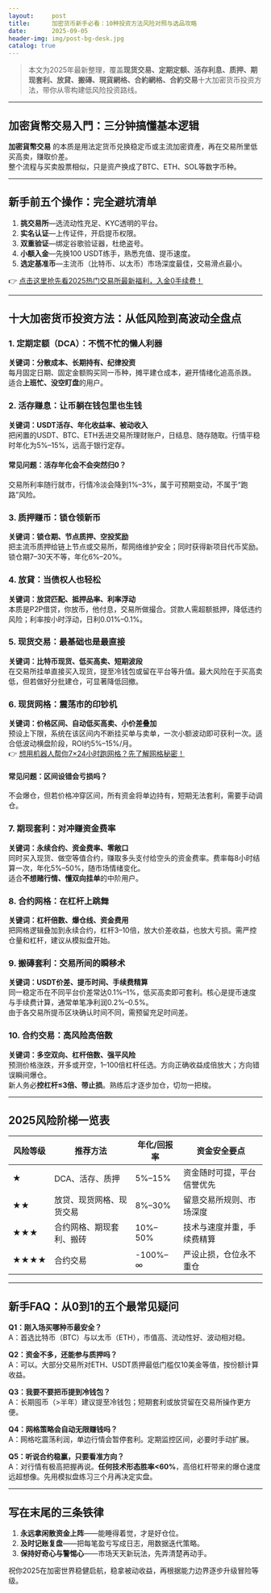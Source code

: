 ```yaml
---
layout:     post
title:      加密货币新手必看：10种投资方法风险对照与选品攻略
date:       2025-09-05
header-img: img/post-bg-desk.jpg
catalog: true
---
```


> 本文为2025年最新整理，覆盖**现货交易、定期定额、活存利息、质押、期现套利、放貸、搬磚、現貨網格、合約網格、合約交易**十大加密货币投资方法，带你从零构建低风险投资路线。

---

## 加密貨幣交易入門：三分钟搞懂基本逻辑

**加密貨幣交易** 的本质是用法定货币兑换稳定币或主流加密資產，再在交易所里低买高卖，赚取价差。  
整个流程与买卖股票相似，只是资产换成了BTC、ETH、SOL等数字币种。

---

## 新手前五个操作：完全避坑清单

1. **挑交易所**—选流动性充足、KYC透明的平台。  
2. **实名认证**—上传证件，开启提币权限。  
3. **双重验证**—绑定谷歌验证器，杜绝盗号。  
4. **小额入金**—先换100 USDT练手，熟悉充值、提币速度。  
5. **选定基准币**—主流币（比特币、以太币）市场深度最佳，交易滑点最小。

👉 [点击这里抢先看2025热门交易所最新福利，入金0手续费！](https://okxdog.com/)

---

## 十大加密货币投资方法：从低风险到高波动全盘点

### 1. 定期定额（DCA）：不慌不忙的懒人利器  
**关键词：分散成本、长期持有、纪律投资**  
每月固定日期、固定金额购买同一币种，摊平建仓成本，避开情绪化追高杀跌。  
适合**上班忙、没空盯盘**的用户。

### 2. 活存赚息：让币躺在钱包里也生钱  
**关键词：USDT活存、年化收益率、被动收入**  
把闲置的USDT、BTC、ETH丢进交易所理财账户，日结息、随存随取。行情平稳时年化为5%–15%，远高于银行定存。

#### 常见问题：活存年化会不会突然归0？  
交易所利率随行就市，行情冷淡会降到1%–3%，属于可预期变动，不属于“跑路”风险。

### 3. 质押赚币：锁仓领新币  
**关键词：锁仓期、节点质押、空投奖励**  
把主流币质押给链上节点或交易所，帮网络维护安全；同时获得新项目代币奖励。锁仓期7–30天不等，年化6%–20%。

### 4. 放貸：当债权人也轻松  
**关键词：放贷匹配、抵押品率、利率浮动**  
本质是P2P借贷，你放币，他付息，交易所做撮合。贷款人需超额抵押，降低违约风险；利率按小时浮动，日利0.01%–0.1%。

### 5. 现货交易：最基础也是最直接  
**关键词：比特币现货、低买高卖、短期波段**  
在交易所挂单直接买入现货，提至冷钱包或留在平台等升值。最大风险在于买高卖低，但若做好分批建仓，可显著降低回撤。

### 6. 现货网格：震荡市的印钞机  
**关键词：价格区间、自动低买高卖、小价差叠加**  
预设上下限，系统在该区间内不断挂买单与卖单，一次小额波动即可获利一次。适合低波动横盘阶段，ROI约5%–15%/月。  
👉 [想用机器人帮你7×24小时跑网格？先了解网格秘密！](https://okxdog.com/)

#### 常见问题：区间设错会亏损吗？  
不会爆仓，但若价格冲穿区间，所有资金将单边持有，短期无法套利，需要手动调仓。

### 7. 期现套利：对冲赚资金费率  
**关键词：永续合约、资金费率、零敞口**  
同时买入现货、做空等值合约，赚取多头支付给空头的资金费率。费率每8小时结算一次，年化5%–50%，随市场情绪变化。  
适合**不想赌行情、懂双向挂单**的中阶用户。

### 8. 合约网格：在杠杆上跳舞  
**关键词：杠杆倍数、爆仓线、资金费用**  
把网格逻辑叠加到永续合约，杠杆3–10倍，放大价差收益，也放大亏损。需严控仓量和杠杆，建议从模拟盘开始。

### 9. 搬磚套利：交易所间的瞬移术  
**关键词：USDT价差、提币时间、手续费精算**  
同一稳定币在不同平台价差常达0.1%–1%，低买高卖即可套利。核心是提币速度与手续费计算，通常单笔净利润0.2%–0.5%。  
由于各交易所提币区块确认时间不同，需预留充足时间差。

### 10. 合约交易：高风险高倍数  
**关键词：多空双向、杠杆倍数、强平风险**  
预测价格涨跌，开多或开空，1–100倍杠杆任选。方向正确收益成倍放大；方向错误瞬间爆仓。  
新人务必**控杠杆≤3倍、带止损**。熟练后才逐步加仓，切勿一把梭。

---

## 2025风险阶梯一览表

| 风险等级 | 推荐方法 | 年化/回报率 | 资金安全要点 |
|---------|----------|-------------|--------------|
| ★       | DCA、活存、质押 | 5%–15% | 资金随时可提，平台信誉优先 |
| ★★      | 放贷、现货网格、现货交易 | 8%–30% | 留意交易所规则、市场深度 |
| ★★★     | 合约网格、期现套利、搬砖 | 10%–50% | 技术与速度并重，手续费精算 |
| ★★★★    | 合约交易 | -100%–∞ | 严设止损，仓位永不重仓 |

---

## 新手FAQ：从0到1的五个最常见疑问

**Q1：刚入场买哪种币最安全？**  
A：首选比特币（BTC）与以太币（ETH），市值高、流动性好、波动相对稳。

**Q2：资金不多，还能参与质押吗？**  
A：可以。大部分交易所对ETH、USDT质押最低门槛仅10美金等值，按份额计算收益。

**Q3：我要不要把币提到冷钱包？**  
A：长期囤币（>半年）建议提至冷钱包；短期套利或放贷留在交易所操作更方便。

**Q4：网格策略会自动无限赚钱吗？**  
A：网格吃震荡利润，单边行情会暂停套利。定期监控区间，必要时手动扩展。

**Q5：听说合约稳赢，只要看准方向？**  
A：对行情有极高把握再说。**任何技术形态胜率<60%**，高倍杠杆带来的爆仓速度远超想像。先用模拟盘练习三个月再决定实盘。

---

## 写在末尾的三条铁律

1. **永远拿闲散资金上阵**——能睡得着觉，才是好仓位。  
2. **及时记账复盘**——把每笔盈亏写成日志，用数据迭代策略。  
3. **保持好奇心与警惕心**——市场天天新玩法，先弄清楚再动手。

祝你2025在加密世界稳健启航，稳拿被动收益，再根据能力边界逐步升级冒险等级。